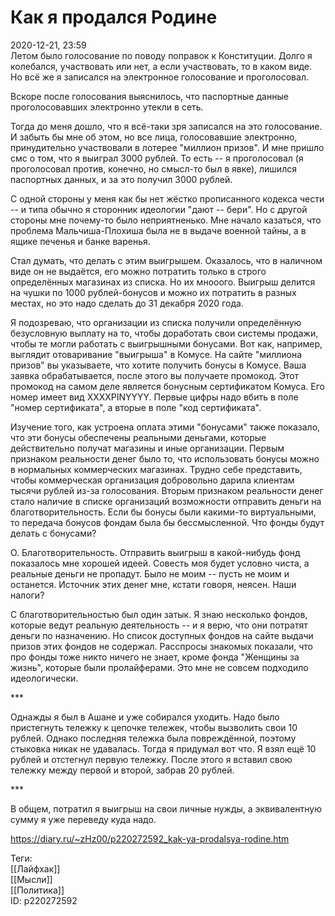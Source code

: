 Как я продался Родине
======================

   
 2020-12-21, 23:59   
  Летом было голосование по поводу поправок к Конституции. Долго я колебался, участвовать или нет, а если участвовать, то в каком виде. Но всё же я записался на электронное голосование и проголосовал.   
   
 Вскоре после голосования выяснилось, что паспортные данные проголосовавших электронно утекли в сеть.   
   
 Тогда до меня дошло, что я всё-таки зря записался на это голосование. И забыть бы мне об этом, но все лица, голосовавшие электронно, принудительно участвовали в лотерее "миллион призов". И мне пришло смс о том, что я выиграл 3000 рублей. То есть -- я проголосовал (я проголосовал против, конечно, но смысл-то был в явке), лишился паспортных данных, и за это получил 3000 рублей.   
   
 С одной стороны у меня как бы нет жёстко прописанного кодекса чести -- и типа обычно я сторонник идеологии "дают -- бери". Но с другой стороны мне почему-то было неприятненько. Мне начало казаться, что проблема Мальчиша-Плохиша была не в выдаче военной тайны, а в ящике печенья и банке варенья.   
   
 Стал думать, что делать с этим выигрышем. Оказалось, что в наличном виде он не выдаётся, его можно потратить только в строго определённых магазинах из списка. Но их мнооого. Выигрыш делится на чушки по 1000 рублей-бонусов и можно их потратить в разных местах, но это надо сделать до 31 декабря 2020 года.   
   
 Я подозреваю, что организации из списка получили определённую безусловную выплату на то, чтобы доработать свои системы продажи, чтобы те могли работать с выигрышными бонусами. Вот как, например, выглядит отоваривание "выигрыша" в Комусе. На сайте "миллиона призов" вы указываете, что хотите получить бонусы в Комусе. Ваша заявка обрабатывается, после этого вы получаете промокод. Этот промокод на самом деле является бонусным сертификатом Комуса. Его номер имеет вид XXXXPINYYYY. Первые цифры надо вбить в поле "номер сертификата", а вторые в поле "код сертификата".   
   
 Изучение того, как устроена оплата этими "бонусами" также показало, что эти бонусы обеспечены реальными деньгами, которые действительно получат магазины и иные организации. Первым признаком реальности денег было то, что использовать бонусы можно в нормальных коммерческих магазинах. Трудно себе представить, чтобы коммерческая организация добровольно дарила клиентам тысячи рублей из-за голосования. Вторым признаком реальности денег стало наличие в списке организаций возможности отправить деньги на благотворительность. Если бы бонусы были какими-то виртуальными, то передача бонусов фондам была бы бессмысленной. Что фонды будут делать с бонусами?   
   
 О. Благотворительность. Отправить выигрыш в какой-нибудь фонд показалось мне хорошей идеей. Совесть моя будет условно чиста, а реальные деньги не пропадут. Было не моим -- пусть не моим и останется. Источник этих денег мне, кстати говоря, неясен. Наши налоги?   
   
 С благотворительностью был один затык. Я знаю несколько фондов, которые ведут реальную деятельность -- и я верю, что они потратят деньги по назначению. Но список доступных фондов на сайте выдачи призов этих фондов не содержал. Расспросы знакомых показали, что про фонды тоже никто ничего не знает, кроме фонда "Женщины за жизнь", которые были пролайферами. Это мне не совсем подходило идеологически.   
   
 \*\*\*   
   
 Однажды я был в Ашане и уже собирался уходить. Надо было пристегнуть тележку к цепочке тележек, чтобы вызволить свои 10 рублей. Однако последняя тележка была повреждённой, поэтому стыковка никак не удавалась. Тогда я придумал вот что. Я взял ещё 10 рублей и отстегнул первую тележку. После этого я вставил свою тележку между первой и второй, забрав 20 рублей.   
   
 \*\*\*   
   
 В общем, потратил я выигрыш на свои личные нужды, а эквивалентную сумму я уже переведу куда надо.   
    
 <https://diary.ru/~zHz00/p220272592_kak-ya-prodalsya-rodine.htm>   
   
 Теги:   
 [[Лайфхак]]   
 [[Мысли]]   
 [[Политика]]   
 ID: p220272592